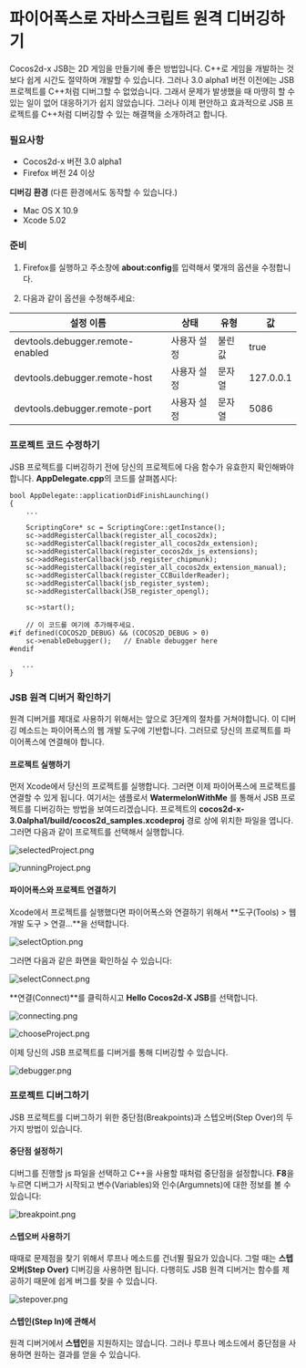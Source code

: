 파이어폭스로 자바스크립트 원격 디버깅하기
======================================

Cocos2d-x JSB는 2D 게임을 만들기에 좋은 방법입니다. C++로 게임을 개발하는 것보다 쉽게 시간도 절약하며 개발할 수 있습니다. 그러나 3.0 alpha1 버전 이전에는 JSB 프로젝트를 C++처럼 디버그할 수 없었습니다. 그래서 문제가 발생했을 때 마땅히 할 수 있는 일이 없어 대응하기가 쉽지 않았습니다. 그러나 이제 편안하고 효과적으로 JSB 프로젝트를 C++처럼 디버깅할 수 있는 해결책을 소개하려고 합니다.

### 필요사항

* Cocos2d-x 버전 3.0 alpha1
* Firefox 버전 24 이상

**디버깅 환경** (다른 환경에서도 동작할 수 있습니다.)

* Mac OS X 10.9
* Xcode 5.02

### 준비

1. Firefox를 실행하고 주소창에 **about:config**를 입력해서 몇개의 옵션을 수정합니다.

2. 다음과 같이 옵션을 수정해주세요:

 설정 이름                       | 상태        | 유형    | 값 
---------------------------------|-------------|---------|----------
devtools.debugger.remote-enabled | 사용자 설정 | 불린값  | true
devtools.debugger.remote-host    | 사용자 설정 | 문자열  | 127.0.0.1
devtools.debugger.remote-port    | 사용자 설정 | 문자열  | 5086

### 프로젝트 코드 수정하기

JSB 프로젝트를 디버깅하기 전에 당신의 프로젝트에 다음 함수가 유효한지 확인해봐야 합니다. **AppDelegate.cpp**의 코드를 살펴봅시다:

```
bool AppDelegate::applicationDidFinishLaunching()
{
    ...
    
    ScriptingCore* sc = ScriptingCore::getInstance();
    sc->addRegisterCallback(register_all_cocos2dx);
    sc->addRegisterCallback(register_all_cocos2dx_extension);
    sc->addRegisterCallback(register_cocos2dx_js_extensions);
    sc->addRegisterCallback(jsb_register_chipmunk);
    sc->addRegisterCallback(register_all_cocos2dx_extension_manual);
    sc->addRegisterCallback(register_CCBuilderReader);
    sc->addRegisterCallback(jsb_register_system);
    sc->addRegisterCallback(JSB_register_opengl);
    
    sc->start();
    
    // 이 코드를 여기에 추가해주세요.
#if defined(COCOS2D_DEBUG) && (COCOS2D_DEBUG > 0)
    sc->enableDebugger();   // Enable debugger here
#endif

   ...
}
```

### JSB 원격 디버거 확인하기

원격 디버거를 제대로 사용하기 위해서는 앞으로 3단계의 절차를 거쳐야합니다. 이 디버깅 메소드는 파이어폭스의 웹 개발 도구에 기반합니다. 그러므로 당신의 프로젝트를 파이어폭스에 연결해야 합니다.

#### 프로젝트 실행하기

먼저 Xcode에서 당신의 프로젝트를 실행합니다. 그러면 이제 파이어폭스에 프로젝트를 연결할 수 있게 됩니다. 여기서는 샘플로서 **WatermelonWithMe** 를 통해서 JSB 프로젝트를 디버깅하는 방법을 보여드리겠습니다. 프로젝트의 **cocos2d-x-3.0alpha1/build/cocos2d_samples.xcodeproj** 경로 상에 위치한 파일을 엽니다. 그러면 다음과 같이 프로젝트를 선택해서 실행합니다.

![selectedProject.png](res/selectedProject.png)

![runningProject.png](res/runningProject.png)


#### 파이어폭스와 프로젝트 연결하기

Xcode에서 프로젝트를 실행했다면 파이어폭스와 연결하기 위해서 **도구(Tools) > 웹 개발 도구 > 연결...**을 선택합니다.

![selectOption.png](res/selectOption.png)

그러면 다음과 같은 화면을 확인하실 수 있습니다:

![selectConnect.png](res/selectConnect.png)

**연결(Connect)**를 클릭하시고 **Hello Cocos2d-X JSB**를 선택합니다.

![connecting.png](res/connecting.png)

![chooseProject.png](res/chooseProject.png)

이제 당신의 JSB 프로젝트를 디버거를 통해 디버깅할 수 있습니다. 

![debugger.png](res/debugger.png)

### 프로젝트 디버그하기

JSB 프로젝트를 디버그하기 위한 중단점(Breakpoints)과 스텝오버(Step Over)의 두가지 방법이 있습니다.

#### 중단점 설정하기

디버그를 진행할 js 파일을 선택하고 C++을 사용할 때처럼 중단점을 설정합니다. **F8**을 누르면 디버그가 시작되고 변수(Variables)와 인수(Argumnets)에 대한 정보를 볼 수 있습니다:

![breakpoint.png](res/breakpoint.png)

#### 스텝오버 사용하기

때때로 문제점을 찾기 위해서 루프나 메소드를 건너뛸 필요가 있습니다. 그럴 때는 **스텝오버(Step Over)** 디버깅을 사용하면 됩니다. 다행히도 JSB 원격 디버거는 함수를 제공하기 때문에 쉽게 버그를 찾을 수 있습니다.

![stepover.png](res/stepover.png)

#### 스텝인(Step In)에 관해서

원격 디버거에서 **스텝인**을 지원하지는 않습니다. 그러나 루프나 메소드에서 중단점을 사용하면 원하는 결과를 얻을 수 있습니다.
